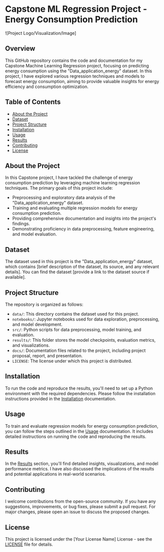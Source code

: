 # Capstone ML Regression Project - Energy Consumption Prediction

![Project Logo/Visualization/Image]

## Overview

This GitHub repository contains the code and documentation for my Capstone Machine Learning Regression project, focusing on predicting energy consumption using the "Data_application_energy" dataset. In this project, I have explored various regression techniques and models to forecast energy consumption, aiming to provide valuable insights for energy efficiency and consumption optimization.

## Table of Contents

- [About the Project](#about-the-project)
- [Dataset](#dataset)
- [Project Structure](#project-structure)
- [Installation](#installation)
- [Usage](#usage)
- [Results](#results)
- [Contributing](#contributing)
- [License](#license)

## About the Project

In this Capstone project, I have tackled the challenge of energy consumption prediction by leveraging machine learning regression techniques. The primary goals of this project include:

- Preprocessing and exploratory data analysis of the "Data_application_energy" dataset.
- Training and evaluating multiple regression models for energy consumption prediction.
- Providing comprehensive documentation and insights into the project's findings.
- Demonstrating proficiency in data preprocessing, feature engineering, and model evaluation.

## Dataset

The dataset used in this project is the "Data_application_energy" dataset, which contains [brief description of the dataset, its source, and any relevant details]. You can find the dataset [provide a link to the dataset source if available].

## Project Structure

The repository is organized as follows:

- `data/`: This directory contains the dataset used for this project.
- `notebooks/`: Jupyter notebooks used for data exploration, preprocessing, and model development.
- `src/`: Python scripts for data preprocessing, model training, and evaluation.
- `results/`: This folder stores the model checkpoints, evaluation metrics, and visualizations.
- `docs/`: Documentation files related to the project, including project proposal, report, and presentation.
- `LICENSE`: The license under which this project is distributed.

## Installation

To run the code and reproduce the results, you'll need to set up a Python environment with the required dependencies. Please follow the installation instructions provided in the [Installation](link-to-installation-doc.md) documentation.

## Usage

To train and evaluate regression models for energy consumption prediction, you can follow the steps outlined in the [Usage](link-to-usage-doc.md) documentation. It includes detailed instructions on running the code and reproducing the results.

## Results

In the [Results](link-to-results-doc.md) section, you'll find detailed insights, visualizations, and model performance metrics. I have also discussed the implications of the results and potential applications in real-world scenarios.

## Contributing

I welcome contributions from the open-source community. If you have any suggestions, improvements, or bug fixes, please submit a pull request. For major changes, please open an issue to discuss the proposed changes.

## License

This project is licensed under the [Your License Name] License - see the [LICENSE](LICENSE) file for details.

